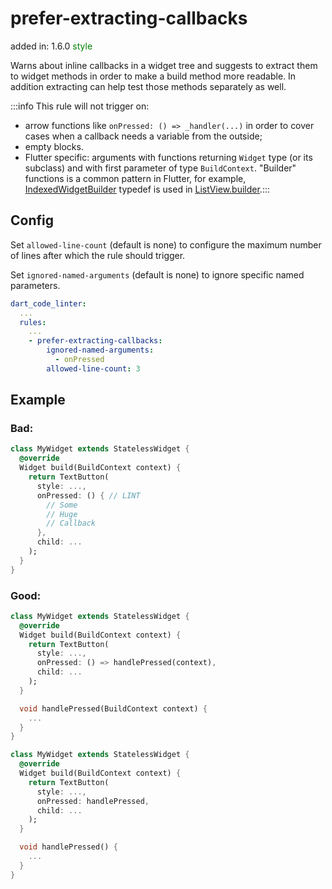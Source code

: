 # prefer-extracting-callbacks
added in: 1.6.0 <span style="color: green">style</span>

Warns about inline callbacks in a widget tree and suggests to extract them to widget methods in order to make a build method more readable. In addition extracting can help test those methods separately as well.

:::info
This rule will not trigger on:

- arrow functions like `onPressed: () => _handler(...)` in order to cover cases when a callback needs a variable from the outside;
- empty blocks.
- Flutter specific: arguments with functions returning `Widget` type (or its subclass) and with first parameter of type `BuildContext`. "Builder" functions is a common pattern in Flutter, for example, <u>[IndexedWidgetBuilder](https://api.flutter.dev/flutter/widgets/IndexedWidgetBuilder.html)</u> typedef is used in <u>[ListView.builder](https://api.flutter.dev/flutter/widgets/ListView/ListView.builder.html)</u>.:::

## Config
Set `allowed-line-count` (default is none) to configure the maximum number of lines after which the rule should trigger.

Set `ignored-named-arguments` (default is none) to ignore specific named parameters.

```yaml
dart_code_linter:
  ...
  rules:
    ...
    - prefer-extracting-callbacks:
        ignored-named-arguments:
          - onPressed
        allowed-line-count: 3
```
## Example
### Bad:
```dart
class MyWidget extends StatelessWidget {
  @override
  Widget build(BuildContext context) {
    return TextButton(
      style: ...,
      onPressed: () { // LINT
        // Some
        // Huge
        // Callback
      },
      child: ...
    );
  }
}
```
### Good:
```dart
class MyWidget extends StatelessWidget {
  @override
  Widget build(BuildContext context) {
    return TextButton(
      style: ...,
      onPressed: () => handlePressed(context),
      child: ...
    );
  }

  void handlePressed(BuildContext context) {
    ...
  }
}

class MyWidget extends StatelessWidget {
  @override
  Widget build(BuildContext context) {
    return TextButton(
      style: ...,
      onPressed: handlePressed,
      child: ...
    );
  }

  void handlePressed() {
    ...
  }
}
```

